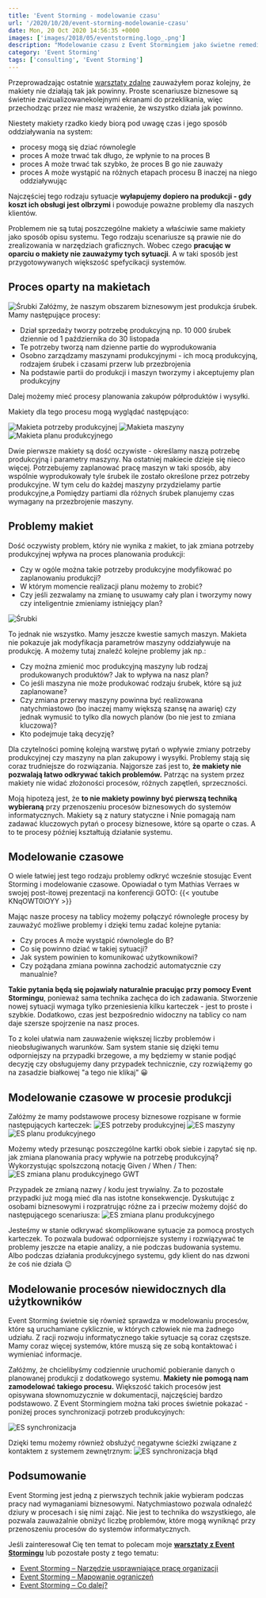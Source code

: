 ```yaml
---
title: 'Event Storming - modelowanie czasu'
url: '/2020/10/20/event-storming-modelowanie-czasu'
date: Mon, 20 Oct 2020 14:56:35 +0000
images: ['images/2018/05/eventstorming.logo_.png']
description: "Modelowanie czasu z Event Stormingiem jako świetne remedium na dziury w makietach"
category: 'Event Storming'
tags: ['consulting', 'Event Storming']
---
```

Przeprowadzając ostatnie [warsztaty zdalne](/szkolenia-i-warsztaty/event-storming) zauważyłem poraz kolejny, że makiety nie działają tak jak powinny. Proste scenariusze biznesowe są świetnie zwizualizowanekolejnymi ekranami do przeklikania, więc przechodząc przez nie masz wrażenie, że wszystko działa jak powinno.

Niestety makiety rzadko kiedy biorą pod uwagę czas i jego sposób oddziaływania na system:
- procesy mogą się dziać równolegle
- proces A może trwać tak długo, że wpłynie to na proces B
- proces A może trwać tak szybko, że proces B go nie zauważy
- proces A może wystąpić na różnych etapach procesu B inaczej na niego oddziaływując
 
Najczęściej tego rodzaju sytuacje **wyłapujemy dopiero na produkcji - gdy koszt ich obsługi jest olbrzymi** i powoduje poważne problemy dla naszych klientów.

Problemem nie są tutaj poszczególne makiety a właściwie same makiety jako sposób opisu systemu. Tego rodzaju scenariusze są prawie nie do zrealizowania w narzędziach graficznych. Wobec czego **pracując w oparciu o makiety nie zauważymy tych sytuacji**. A w taki sposób jest przygotowywanych większość spefycikacji systemów.

## Proces oparty na makietach

![Śrubki](screws-1.jpg)
Załóżmy, że naszym obszarem biznesowym jest produkcja śrubek. Mamy następujące procesy:

- Dział sprzedaży tworzy potrzebę produkcyjną np. 10 000 śrubek dziennie od 1 października do 30 listopada
- Te potrzeby tworzą nam dzienne partie do wyprodukowania
- Osobno zarządzamy maszynami produkcyjnymi - ich mocą produkcyjną, rodzajem śrubek i czasami przerw lub przezbrojenia
- Na podstawie partii do produkcji i maszyn tworzymy i akceptujemy plan produkcyjny

Dalej możemy mieć procesy planowania zakupów półproduktów i wysyłki.

Makiety dla tego procesu mogą wyglądać następująco:

![Makieta potrzeby produkcyjnej](makieta-potrzeba-produkcyjna.jpg)
![Makieta maszyny](makieta-maszyna.jpg)
![Makieta planu produkcyjnego](makieta-plan-produkcyjny.jpg)

Dwie pierwsze makiety są dość oczywiste - określamy naszą potrzebę produkcyjną i parametry maszyny. Na ostatniej makiecie dzieje się nieco więcej. Potrzebujemy zaplanować pracę maszyn w taki sposób, aby wspólnie wyprodukowały tyle śrubek ile zostało określone przez potrzeby produkcyjne. W tym celu do każdej maszyny przydzielamy partie produkcyjne,a  Pomiędzy partiami dla różnych śrubek planujemy czas wymagany na przezbrojenie maszyny.

## Problemy makiet
Dość oczywisty problem, który nie wynika z makiet, to jak zmiana potrzeby produkcyjnej wpływa na proces planowania produkcji:
- Czy w ogóle można takie potrzeby produkcyjne modyfikować po zaplanowaniu produkcji? 
- W którym momencie realizacji planu możemy to zrobić? 
- Czy jeśli zezwalamy na zmianę to usuwamy cały plan i tworzymy nowy czy inteligentnie zmieniamy istniejący plan?

![Śrubki](screws-2.jpg)

To jednak nie wszystko. Mamy jeszcze kwestie samych maszyn. Makieta nie pokazuje jak modyfikacja parametrów maszyny oddziaływuje na produkcję. A możemy tutaj znaleźć kolejne problemy jak np.:
- Czy można zmienić moc produkcyjną maszyny lub rodzaj produkowanych produktów? Jak to wpływa na nasz plan? 
- Co jeśli maszyna nie może produkować rodzaju śrubek, które są już zaplanowane?
- Czy zmiana przerwy maszyny powinna być realizowana natychmiastowo (bo inaczej mamy większą szansę na awarię) czy jednak wymusić to tylko dla nowych planów (bo nie jest to zmiana kluczowa)? 
- Kto podejmuje taką decyzję?

Dla czytelności pominę kolejną warstwę pytań o wpływie zmiany potrzeby produkcyjnej czy maszyny na plan zakupowy i wysyłki. Problemy stają się coraz trudniejsze do rozwiązania. Najgorsze zaś jest to, **że makiety nie pozwalają łatwo odkrywać takich problemów.** Patrząc na system przez makiety nie widać złożoności procesów, różnych zapętleń, sprzeczności.

Moją hipotezą jest, że **to nie makiety powinny być pierwszą techniką wybieraną** przy przenoszeniu procesów biznesowych do systemów informatycznych. Makiety są z natury statyczne i Nnie pomagają nam zadawać kluczowych pytań o procesy biznesowe, które są oparte o czas. A to te procesy później kształtują działanie systemu.

## Modelowanie czasowe
O wiele łatwiej jest tego rodzaju problemy odkryć wcześnie stosując Event Storming i modelowanie czasowe. Opowiadał o tym Mathias Verraes w swojej post-itowej prezentacji na konferencji GOTO:
{{< youtube KNqOWT0lOYY >}}

Mając nasze procesy na tablicy możemy połączyć równoległe procesy by zauważyć możliwe problemy i dzięki temu zadać kolejne pytania:
- Czy proces A może wystąpić równolegle do B?
- Co się powinno dziać w takiej sytuacji?
- Jak system powinien to komunikować użytkownikowi?
- Czy pożądana zmiana powinna zachodzić automatycznie czy manualnie?

**Takie pytania będą się pojawiały naturalnie pracując przy pomocy Event Stormingu**, ponieważ sama technika zachęca do ich zadawania. Stworzenie nowej sytuacji wymaga tylko przeniesienia kilku karteczek - jest to proste i szybkie. Dodatkowo, czas jest bezpośrednio widoczny na tablicy co nam daje szersze spojrzenie na nasz proces.

To z kolei ułatwia nam zauważenie większej liczby problemów i nieobsługiwanych warunków. Sam system stanie się dzięki temu odporniejszy na przypadki brzegowe, a my będziemy w stanie podjąć decyzję czy obsługujemy dany przypadek technicznie, czy rozwiążemy go na zasadzie białkowej "a tego nie klikaj" 😀

## Modelowanie czasowe w procesie produkcji
Załóżmy że mamy podstawowe procesy biznesowe rozpisane w formie następujących karteczek:
![ES potrzeby produkcyjnej](es-potrzeba-produkcyjna.jpg)
![ES maszyny](es-maszyna.jpg)
![ES planu produkcyjnego](es-plan-produkcyjny.jpg)

Możemy wtedy przesunąc poszczególne kartki obok siebie i zapytać się np. jak zmiana planowania pracy wpływie na potrzebę produkcyjną? Wykorzystując spolszczoną notację Given / When / Then:
![ES zmiana planu produkcyjnego GWT](es-zmiana-planu-produkcyjnego-gwt.jpg)

Przypadek ze zmianą nazwy / kodu jest trywialny. Za to pozostałe przypadki już mogą mieć dla nas istotne konsekwencje. Dyskutując z osobami biznesowymi i rozpratrując różne za i przeciw możemy dojść do następującego scenariusza:
![ES zmiana planu produkcyjnego](es-zmiana-planu-produkcyjnego-przy-zmianie-potrzeby-produkcyjnej.jpg)

Jesteśmy w stanie odkrywać skomplikowane sytuacje za pomocą prostych karteczek. To pozwala budować odporniejsze systemy i rozwiązywać te problemy jeszcze na etapie analizy, a nie podczas budowania systemu. Albo podczas działania produkcyjnego systemu, gdy klient do nas dzwoni że coś nie działa 😉

## Modelowanie procesów niewidocznych dla użytkowników
Event Storming świetnie się również sprawdza w modelowaniu procesów, które są uruchamiane cyklicznie, w których człowiek nie ma żadnego udziału. Z racji rozwoju informatycznego takie sytuacje są coraz częstsze. Mamy coraz więcej systemów, które muszą się ze sobą kontaktować i wymieniać informacje.

Załóżmy, że chcielibyśmy codziennie uruchomić pobieranie danych o planowanej produkcji z dodatkowego systemu. **Makiety nie pomogą nam zamodelować takiego procesu.** Większość takich procesów jest opisywana słownomuzycznie w dokumentacji, najczęściej bardzo podstawowo. Z Event Stormingiem można taki proces świetnie pokazać - poniżej proces synchronizacji potrzeb produkcyjnych:

![ES synchronizacja](es-synchronizacja.jpg)

Dzięki temu możemy również obsłużyć negatywne ścieżki związane z kontaktem z systemem zewnętrznym:
![ES synchronizacja błąd](es-synchronizacja-blad.jpg)

## Podsumowanie
Event Storming jest jedną z pierwszych technik jakie wybieram podczas pracy nad wymaganiami biznesowymi. Natychmiastowo pozwala odnaleźć dziury w procesach i się nimi zająć. Nie jest to technika do wszystkiego, ale pozwala zauważalnie obniżyć liczbę problemów, które mogą wyniknąć przy przenoszeniu procesów do systemów informatycznych.

Jeśli zainteresował Cię ten temat to polecam moje **[warsztaty z Event Stormingu](/szkolenia/event-storming)** lub pozostałe posty z tego tematu:

 *   [Event Storming – Narzędzie usprawniające pracę organizacji](/2018/12/10/event-storming-narzedzie-usprawniajace-prace-organizacji/)
 *   [Event Storming – Mapowanie ograniczeń](/2019/02/22/event-storming-mapowanie-ograniczen/)
 *   [Event Storming – Co dalej?](/2019/01/26/event-storming-co-dalej/)
